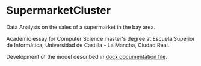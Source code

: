 # SupermarketCluster
Data Analysis on the sales of a supermarket in the bay area.

Academic essay for Computer Science master's degree at Escuela Superior de Informática, Universidad de Castilla - La Mancha, Ciudad Real. 

Development of the model described in [docx documentation file](WholeSaleCustomersDoc.pdf).
